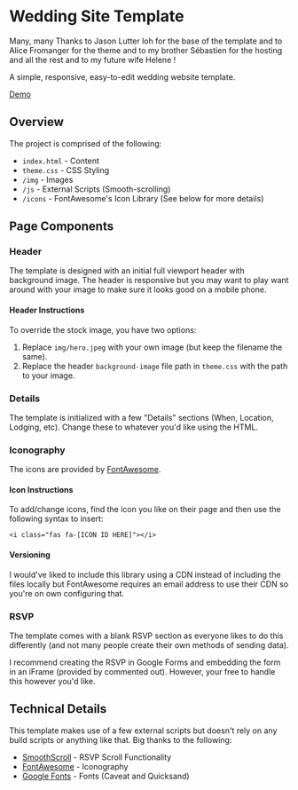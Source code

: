 # Wedding Site Template
Many, many Thanks to Jason Lutter loh  for the base of the template
 and to Alice Fromanger for the theme
 and to my brother Sébastien for the hosting and all the rest
 and to my future wife Helene !

A simple, responsive, easy-to-edit wedding website template.

[Demo](https://jasonlutterloh.github.io/wedding-site-template/)

## Overview

The project is comprised of the following:

- `index.html` - Content
- `theme.css` - CSS Styling
- `/img` - Images
- `/js` - External Scripts (Smooth-scrolling)
- `/icons` - FontAwesome's Icon Library (See below for more details)

## Page Components

### Header

The template is designed with an initial full viewport header with background image. The header is responsive but you may want to play want around with your image to make sure it looks good on a mobile phone.

#### Header Instructions

To override the stock image, you have two options:

1. Replace `img/hero.jpeg` with your own image (but keep the filename the same).
2. Replace the header `background-image` file path in `theme.css` with the path to your image.

### Details

The template is initialized with a few "Details" sections (When, Location, Lodging, etc). Change these to whatever you'd like using the HTML.

### Iconography

The icons are provided by [FontAwesome](https://fontawesome.com/icons?d=gallery).

#### Icon Instructions

To add/change icons, find the icon you like on their page and then use the following syntax to insert:

```<i class="fas fa-[ICON ID HERE]"></i>```

#### Versioning

I would've liked to include this library using a CDN instead of including the files locally but FontAwesome requires an email address to use their CDN so you're on own configuring that.

### RSVP

The template comes with a blank RSVP section as everyone likes to do this differently (and not many people create their own methods of sending data).

I recommend creating the RSVP in Google Forms and embedding the form in an iFrame (provided by commented out). However, your free to handle this however you'd like.

## Technical Details

This template makes use of a few external scripts but doesn't rely on any build scripts or anything like that. Big thanks to the following:

- [SmoothScroll](http://github.com/cferdinandi/smooth-scroll) - RSVP Scroll Functionality
- [FontAwesome](https://fontawesome.com) - Iconography
- [Google Fonts](https://fonts.google.com/) - Fonts (Caveat and Quicksand)
